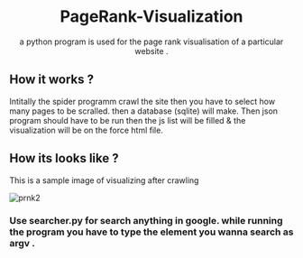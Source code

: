 <h1 align="center"> PageRank-Visualization </h1>
<p align="center">a python program is used for the page rank visualisation of a particular website . </p>

## How it works ?
Intitally the spider programm crawl the site then you have to select how many pages to be scralled. then a database (sqlite)
will make. Then json program should have to be run then the js list will be filled & the visualization will be on the force html file.

## How its looks like ?
This is a sample image of visualizing after crawling 

![prnk2](https://user-images.githubusercontent.com/26269305/44898507-bf00f280-ad1c-11e8-9a4c-c950cbc797e4.png)


### Use searcher.py for search anything in google. while running the program you have to type the element you wanna search as argv .
